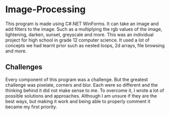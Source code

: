 # Image-Processing

This program is made using C#.NET WinForms. It can take an image and add filters to the image. Such as a multiplying the rgb values of the image, lightening, darken, sunset, greyscale and more. This was an individual project for high school in grade 12 computer science. It used a lot of concepts we had learnt prior such as nested loops, 2d arrays, file browsing and more. 

## Challenges

Every component of this program was a challenge. But the greatest challenge was pixelate, corners and blur. Each were so different and the thinking behind it did not make sense to me. To overcome it, I wrote a lot of possible solutions and approaches. Although I am unsure if they are the best ways, but making it work and being able to properly comment it became my first priority.
